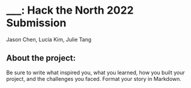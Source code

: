 # ___: Hack the North 2022 Submission

Jason Chen, Lucia Kim, Julie Tang


## About the project:
Be sure to write what inspired you, what you learned, how you built your project, and the challenges you faced. Format your story in Markdown.
